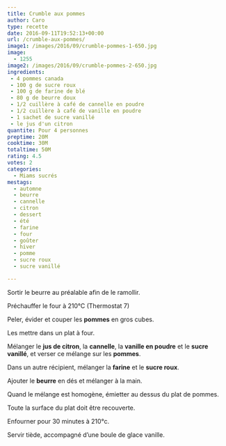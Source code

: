```yaml
---
title: Crumble aux pommes
author: Caro
type: recette
date: 2016-09-11T19:52:13+00:00
url: /crumble-aux-pommes/
image1: /images/2016/09/crumble-pommes-1-650.jpg
image:
  - 1255
image2: /images/2016/09/crumble-pommes-2-650.jpg
ingredients:
 - 4 pommes canada
 - 100 g de sucre roux
 - 100 g de farine de blé
 - 80 g de beurre doux
 - 1/2 cuillère à café de cannelle en poudre
 - 1/2 cuillère à café de vanille en poudre
 - 1 sachet de sucre vanillé
 - le jus d'un citron
quantite: Pour 4 personnes
preptime: 20M
cooktime: 30M
totaltime: 50M
rating: 4.5
votes: 2
categories:
  - Miams sucrés
mestags:
  - automne
  - beurre
  - cannelle
  - citron
  - dessert
  - été
  - farine
  - four
  - goûter
  - hiver
  - pomme
  - sucre roux
  - sucre vanillé

---
```

Sortir le beurre au préalable afin de le ramollir.

Préchauffer le four à 210°C (Thermostat 7)

Peler, évider et couper les **pommes** en gros cubes.

Les mettre dans un plat à four.

Mélanger le **jus de citron**, la **cannelle**, la **vanille en poudre** et le **sucre vanillé**, et verser ce mélange sur les **pommes**.

Dans un autre récipient, mélanger la **farine** et le **sucre roux**.

Ajouter le **beurre** en dés et mélanger à la main.

Quand le mélange est homogène, émietter au dessus du plat de pommes.

Toute la surface du plat doit être recouverte.

Enfourner pour 30 minutes à 210°c.

Servir tiède, accompagné d&rsquo;une boule de glace vanille.

&nbsp;
